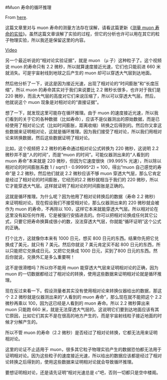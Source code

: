 #Muon 寿命的循环推理

From [here](https://yinwang1.substack.com/p/muon).

<span>这篇文章里对与 muon 寿命的测量方法存在误解，请看这篇更新《</span>[测量 muon 寿命的实验](https://yinwang0.substack.com/p/muon-bff)<span>》。虽然这篇文章误解了实验的过程，但它的分析也许可以用在其它的粒子物理实验，所以我还是保留这里的内容。</span>

[Video](https://www.youtube-nocookie.com/embed/rVzDP8SMhPo)

另一个最近听说的“相对论实验证据”，就是 muon （μ 子）这种粒子了。这个视频说 muon 的寿命只有 2.2 微秒，所以就算速度接近光速，它们也只能前进 660 米就消失。可是宇宙射线到地球之后产生的 muon 却可以穿透大气层到达地面。

然后他分析了一下，说这是因为接近光速，出现了相对论的“时间膨胀”和“长度压缩”，所以 muon 的寿命其实对于我们来说要比 2.2 微秒长很多，也许对于我们是 220 微秒，而且大气层的高度对它们来说压缩了，所以可以穿透大气层。然后，他就说这个 muon 现象是对相对论的“直接证据”。

想了一下，就发现这里可能存在循环推理。由于 muon 的速度接近光速，所以我们看到的关于它的各种数据（比如寿命），应该不是仪器测出的原始数据，而是已经使用了相对论公式（比如时间膨胀，距离收缩）转换之后得到的。然后你又拿这些数据来证明相对论，这就是循环推理。因为我们接受了相对论，所以我们用相对论来转换数据，然后这些数据证明了相对论。

比如，这个视频把 2.2 微秒的寿命通过相对论公式转换为 220 微秒，这说明 2.2 微秒并不是“人的时间”，而是“muon 的时间”。可能仪器测出来的“人看到的 muon 寿命”本来就是 220 微秒，但因为它速度很快（99.995% 光速），所以除以相对论的时间膨胀系数 1 / sqrt(1 - 0.99995^2) = 100，得出“muon 自己感觉的寿命”是 2.2 微秒。然后他们就说 2.2 微秒应该不够 muon 穿透大气层，那么它肯定是经过了相对论的时间膨胀，它经历的2.2 微秒就相当于我们的 220 微秒，所以它才能穿透大气层。这样就证明了相对论的时间膨胀是正确的。

这就是循环推理。为什么呢？因为他用了相对论转换后的数据（寿命 2.2 微秒）来证明相对论。现在假设我们不接受相对论，那么仪器测出来的 220 微秒就会被作为 muon 的寿命，不再除以 100，这样它本来就能穿透大气层。所以相对论在这里没有起任何作用，它是被强行安插进去的。你可以把相对论换成任何其它公式，只要它把寿命换算成很小的数，没法穿透大气层，你就能“循环证明”这个公式的正确。

打个比方，这就像你本来有 1000 日元，想买 800 日元的东西。结果你先把它兑换成了美元，就只有 7 美元。然后你就说 7 美元肯定买不起 800 日元的东西，所以只能把它兑换成日元。又把它兑换成 1000 日元，买到了800 日元的东西。然后你就说，兑换外汇是多么重要啊！

这不是很滑稽吗？所以你不能用 muon 能穿透大气层来证明相对论的正确，因为 muon 的一切数据都经过了相对论的转换，使用这些数据来证明相对论就是循环推理。

现在反过来看一下。假设测量者其实没有使用相对论来转换仪器给出的数据，那这个 2.2 微秒就是仪器测出来的“人看到的 muon 寿命”，那么现在就不能把这个 2.2 微秒再乘以 100，因为这已经是人看到的 muon 寿命。所以 2.2 微秒算出来 muon 只能跑 660 米，就是无法穿透大气层的。这说明它们要到达地面应该有其它原因，比如它们其实不是在很高的地方产生的，而是宇宙射线粒子接近地面的时候才分解产生的。

所以不管 muon 的寿命（2.2 微秒）是否经过了相对论转换，它都无法用来证明相对论。

这里的论证不止适用于 muon，很多其它粒子物理实验产生的数据恐怕都无法用于证明相对论。因为这些粒子的速度接近光速，所以给出的数据应该都是经过了相对论转换之后得到的，使用这些数据来证明相对论就会导致循环推理。

要想证明相对论，还是请先证明“相对光速总是 c”吧，否则一切都只是空中楼阁。
